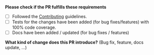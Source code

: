 **Please check if the PR fulfills these requirements**
- [ ] Followed the [Contributing](https://github.com/jaredwray/writr/blob/main/CONTRIBUTING.md) guidelines.
- [ ] Tests for the changes have been added (for bug fixes/features) with 100% code coverage.
- [ ] Docs have been added / updated (for bug fixes / features)

**What kind of change does this PR introduce?** (Bug fix, feature, docs update, ...)
